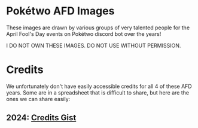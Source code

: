 # Pokétwo AFD Images
These images are drawn by various groups of very talented people for the April Fool's Day events on Pokétwo discord bot over the years! 

I DO NOT OWN THESE IMAGES. DO NOT USE WITHOUT PERMISSION.
# Credits
We unfortunately don't have easily accessible credits for all 4 of these AFD years. Some are in a spreadsheet that is difficult to share, but here are the ones we can share easily:
## 2024: [Credits Gist](https://gist.github.com/WitherredAway/031e8d89ac1ec53f41f67ba885b439a2)
